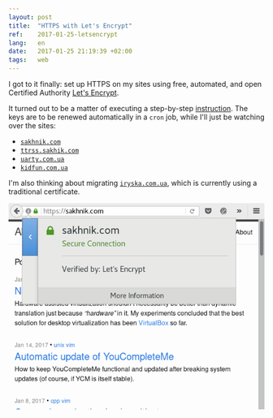 ```yaml
---
layout: post
title:  "HTTPS with Let's Encrypt"
ref:    2017-01-25-letsencrypt
lang:   en
date:   2017-01-25 21:19:39 +02:00
tags:   web
---
```


I got to it finally: set up HTTPS on my sites using free, automated, and open
Certified Authority [Let's Encrypt](https://letsencrypt.org).

It turned out to be a matter of executing a step-by-step
[instruction](https://www.digitalocean.com/community/tutorials/how-to-secure-nginx-with-let-s-encrypt-on-ubuntu-16-04).
The keys are to be renewed automatically in a `cron` job, while I'll just be
watching over the sites:

* [`sakhnik.com`](https://sakhnik.com)
* [`ttrss.sakhik.com`](https://ttrss.sakhnik.com)
* [`uarty.com.ua`](https://uarty.com.ua)
* [`kidfun.com.ua`](https://kidfun.com.ua)

I'm also thinking about migrating [`iryska.com.ua`](https://iryska.com.ua),
which is currently using a traditional certificate.

![Let's Encrypt](/assets/2017-01/letsencrypt.png)
